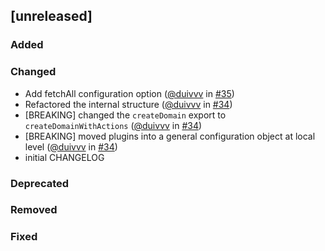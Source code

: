 ## [unreleased]

### Added

### Changed

* Add fetchAll configuration option ([@duivvv](https://github.com/duivvv) in [#35](https://github.com/teamleadercrm/sdk-js/pull/35))
* Refactored the internal structure ([@duivvv](https://github.com/duivvv) in [#34](https://github.com/teamleadercrm/sdk-js/pull/34))
* [BREAKING] changed the `createDomain` export to `createDomainWithActions` ([@duivvv](https://github.com/duivvv) in [#34](https://github.com/teamleadercrm/sdk-js/pull/34))
* [BREAKING] moved plugins into a general configuration object at local level ([@duivvv](https://github.com/duivvv) in [#34](https://github.com/teamleadercrm/sdk-js/pull/34))
* initial CHANGELOG

### Deprecated

### Removed

### Fixed
